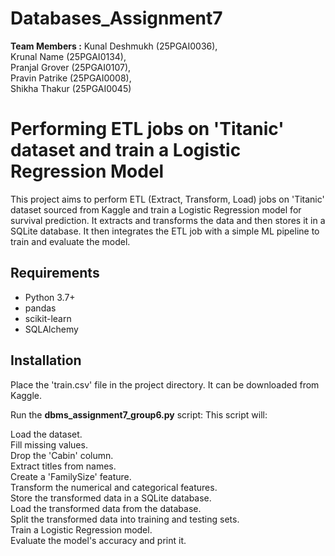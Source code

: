 # Databases_Assignment7  

**Team Members :**
Kunal Deshmukh (25PGAI0036),  
Krunal Name (25PGAI0134),  
Pranjal Grover (25PGAI0107),  
Pravin Patrike (25PGAI0008),  
Shikha Thakur (25PGAI0045)

# Performing ETL jobs on 'Titanic' dataset and train a Logistic Regression Model

This project aims to perform ETL (Extract, Transform, Load) jobs on 'Titanic' dataset sourced from Kaggle and train a Logistic Regression model for survival prediction. It extracts and transforms the data and then stores it in a SQLite database. It then integrates the ETL job with a simple ML pipeline to train and evaluate the model.

## Requirements

- Python 3.7+
- pandas
- scikit-learn
- SQLAlchemy

## Installation


Place the 'train.csv' file in the project directory. It can be downloaded from Kaggle.

Run the **dbms_assignment7_group6.py** script:
This script will:

Load the dataset.  
Fill missing values.  
Drop the 'Cabin' column.  
Extract titles from names.  
Create a 'FamilySize' feature.  
Transform the numerical and categorical features.  
Store the transformed data in a SQLite database.  
Load the transformed data from the database.  
Split the transformed data into training and testing sets.  
Train a Logistic Regression model.  
Evaluate the model's accuracy and print it.

